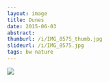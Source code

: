 ```yaml
---
layout: image
title: Dunes
date: 2015-06-03
abstract:
thumburl: /i/IMG_8575_thumb.jpg
slideurl: /i/IMG_8575.jpg
tags: bw nature
---
```

![]({{site.url}}/i/IMG_8575.jpg)
